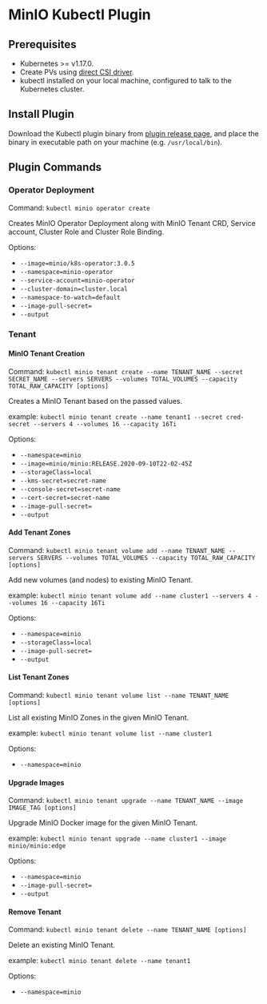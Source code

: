 # MinIO Kubectl Plugin

## Prerequisites

- Kubernetes >= v1.17.0.
- Create PVs using [direct CSI driver](https://github.com/minio/operator/blob/master/docs/using-direct-csi.md).
- kubectl installed on your local machine, configured to talk to the Kubernetes cluster.

## Install Plugin

Download the Kubectl plugin binary from [plugin release page](https://github.com/minio/operator/releases), and place the binary in executable path on your machine (e.g. `/usr/local/bin`).

## Plugin Commands

### Operator Deployment

Command: `kubectl minio operator create`

Creates MinIO Operator Deployment along with MinIO Tenant CRD, Service account, Cluster Role and Cluster Role Binding.

Options:

- `--image=minio/k8s-operator:3.0.5`
- `--namespace=minio-operator`
- `--service-account=minio-operator`
- `--cluster-domain=cluster.local`
- `--namespace-to-watch=default`
- `--image-pull-secret=`
- `--output`

### Tenant

#### MinIO Tenant Creation

Command: `kubectl minio tenant create --name TENANT_NAME --secret SECRET_NAME --servers SERVERS --volumes TOTAL_VOLUMES --capacity TOTAL_RAW_CAPACITY [options]`

Creates a MinIO Tenant based on the passed values.

example: `kubectl minio tenant create --name tenant1 --secret cred-secret --servers 4 --volumes 16 --capacity 16Ti`

Options:

- `--namespace=minio`
- `--image=minio/minio:RELEASE.2020-09-10T22-02-45Z`
- `--storageClass=local`
- `--kms-secret=secret-name`
- `--console-secret=secret-name`
- `--cert-secret=secret-name`
- `--image-pull-secret=`
- `--output`

#### Add Tenant Zones

Command: `kubectl minio tenant volume add --name TENANT_NAME --servers SERVERS --volumes TOTAL_VOLUMES --capacity TOTAL_RAW_CAPACITY [options]`

Add new volumes (and nodes) to existing MinIO Tenant.

example: `kubectl minio tenant volume add --name cluster1 --servers 4 --volumes 16 --capacity 16Ti`

Options:

- `--namespace=minio`
- `--storageClass=local`
- `--image-pull-secret=`
- `--output`

#### List Tenant Zones

Command: `kubectl minio tenant volume list --name TENANT_NAME [options]`

List all existing MinIO Zones in the given MinIO Tenant.

example: `kubectl minio tenant volume list --name cluster1`

Options:

- `--namespace=minio`

#### Upgrade Images

Command: `kubectl minio tenant upgrade --name TENANT_NAME --image IMAGE_TAG [options]`

Upgrade MinIO Docker image for the given MinIO Tenant.

example: `kubectl minio tenant upgrade --name cluster1 --image minio/minio:edge`

Options:

- `--namespace=minio`
- `--image-pull-secret=`
- `--output`

#### Remove Tenant

Command: `kubectl minio tenant delete --name TENANT_NAME [options]`

Delete an existing MinIO Tenant.

example: `kubectl minio tenant delete --name tenant1`

Options:

- `--namespace=minio`
